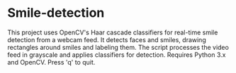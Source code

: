# Smile-detection
This project uses OpenCV's Haar cascade classifiers for real-time smile detection from a webcam feed. It detects faces and smiles, drawing rectangles around smiles and labeling them. The script processes the video feed in grayscale and applies classifiers for detection. Requires Python 3.x and OpenCV. Press 'q' to quit.
